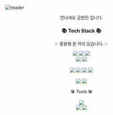 ![header](https://capsule-render.vercel.app/api?type=Rect&reversal=true&color=0:F6DEFF,100:D99CEF&height=200&section=header&text=Jinie%20Github&fontSize=90&animation=fadeIn)
<p align='center'> 안냐세요 금현진 입니다. </p>

<div align=center>
	<h3>📚 Tech Stack 📚</h3>
	<p>✨ 활용해 본 적이 있습니다.  ✨</p>
</div>
<div align="center">
	<img src="https://img.shields.io/badge/HTML5-E34F26?style=flat&logo=HTML5&logoColor=white" />
	<img src="https://img.shields.io/badge/CSS3-1572B6?style=flat&logo=CSS3&logoColor=white" />
	<img src="https://img.shields.io/badge/JavaScript-F7DF1E?style=flat&logo=JavaScript&logoColor=white" />
	<br>
 <img src="https://img.shields.io/badge/React-61DAFB?style=flat&logo=React&logoColor=white"> 
   <img src="https://img.shields.io/badge/redux-764ABC?style=flat&logo=redux&logoColor=white" /> 
</div>
<br>

<div align='center'>
  <img src="https://img.shields.io/badge/Node.js-339933?style=flat&logo=Node.js&logoColor=white">
   <img src="https://img.shields.io/badge/express-000000?style=flat&logo=express&logoColor=white" /> 
   <img src="https://img.shields.io/badge/mongodb-47A248?style=flat&logo=mongodb&logoColor=white" /> 
  <img src="https://img.shields.io/badge/Amazon AWS-232F3E?style=flat&logo=Amazon AWS&logoColor=white" />
</div>
<br>

<div align='center'>
    <img src="https://img.shields.io/badge/Bootstrap-7952B3?style=flat&logo=Bootstrap&logoColor=white" />
    <img src="https://img.shields.io/badge/styledcomponents-DB7093?style=flat&logo=styledcomponents&logoColor=white" />
</div>

<div align=center>
	<p>🛠 Tools 🛠</p>
</div>
<div align=center>
	<img src="https://img.shields.io/badge/Visual%20Studio%20Code-007ACC?style=flat&logo=VisualStudioCode&logoColor=white" />
	<br>
	<img src="https://img.shields.io/badge/AWS-232F3E?style=flat&logo=AmazonAWS&logoColor=white" />
	<img src="https://img.shields.io/badge/GitHub-181717?style=flat&logo=GitHub&logoColor=white" />
</div>
<br>
